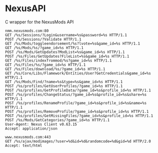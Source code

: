 # NexusAPI
C wrapper for the NexusMods API

    nmm.nexusmods.com:80
    GET /%s/Sessions/?Login&username=%s&password=%s HTTP/1.1
    POST /%/Sessions/?Validate HTTP/1.1
    GET /%s/Mods/toggleendorsement/%s?lvote=%s&game_id=%s HTTP/1.1
    GET /%s/Mods/%s/?game_id=%s HTTP/1.1
    POST /%s/Mods/GetUpdates?ModList=%s&game_id=%s HTTP/1.1
    POST /%s/Files/GetUpdates?FileList=%s&game_id=%s HTTP/1.1
    GET /%s/Files/indexfrommod/%s?game_id=%s HTTP/1.1
    GET /%s/Files/%s/?game_id=%s HTTP/1.1
    GET /%s/Files/download/%s/?game_id=%s HTTP/1.1
    GET /%s/Core/Libs/Flamework/Entities/User?GetCredentials&game_id=%s HTTP/1.1
    GET /%s/Mods/Find/?name=%s&type=%s&game_id=%s HTTP/1.1
    POST /%s/profiles/GetUserProfiles/?game_id=%s HTTP/1.1
    POST /%s/profiles/GetProfileData/?game_id=%s&profile_id=%s HTTP/1.1
    POST /%s/profiles/ChangeStatus/?game_id=%s&profile_id=%s&share=%s HTTP/1.1
    POST /%s/profiles/RenameProfile/?game_id=%s&profile_id=%s&name=%s HTTP/1.1
    POST /%s/profiles/RemoveProfile/?game_id=%s&profile_id=%s HTTP/1.1
    POST /%s/profiles/GetMissingFiles/?game_id=%s&profile_id=%s HTTP/1.1
    POST /%s/Mods/GetCategories/?game_id=%s HTTP/1.1
    User-Agent: Nexus Client v0.63.15
    Accept: application/json
    
    www.nexusmods.com:443
    GET /%s/ajax/modimages/?user=%d&id=%d&randomcode=%d&gid=%d HTTP/2.0
    Accept: text/html
